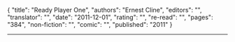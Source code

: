 {
"title": "Ready Player One",
"authors": "Ernest Cline",
"editors": "",
"translator": "",
"date": "2011-12-01",
"rating": "",
"re-read": "",
"pages": "384",
"non-fiction": "",
"comic": "",
"published": "2011"
}

---
